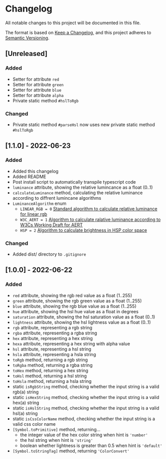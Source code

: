 # Changelog
All notable changes to this project will be documented in this file.

The format is based on [Keep a Changelog](https://keepachangelog.com/en/1.0.0/),
and this project adheres to [Semantic Versioning](https://semver.org/spec/v2.0.0.html).

## [Unreleased]
### Added
- Setter for attribute `red`
- Setter for attribute `green`
- Setter for attribute `blue`
- Setter for attribute `alpha`
- Private static method `#hslToRgb`

### Changed
- Private static method `#parseHsl` now uses new private static method `#hslToRgb`

## [1.1.0] - 2022-06-23
### Added
- Added this changelog
- Added README
- Post install script to automatically transpile typescript code
- `luminance` attribute, showing the relative lumincance as a float (0..1)
- `calculateLuminance` method, calculating the relative luminance according to diffrent lumincane algorithms
- `LuminanceAlgorithm` enum
  - `LINEAR_RGB = 0` [Standard algorithm to calculate relative luminance for linear rgb](https://en.wikipedia.org/wiki/Relative_luminance#Relative_luminance_and_%22gamma_encoded%22_colorspaces)
  - `W3C_AERT = 1` [Algorithm to calculate ralative luminance according to W3Cs Working Draft for AERT](https://www.w3.org/TR/AERT/#color-contrast)
  - `HSP = 2` [Algorithm to calculate brightness in HSP color space](https://alienryderflex.com/hsp.html)

### Changed
- Added dist/ directory to `.gitignore`

## [1.0.0] - 2022-06-22
### Added
- `red` attribute, showing the rgb red value as a float (1..255)
- `green` attribute, showing the rgb green value as a float (1..255)
- `blue` attribute, showing the rgb blue value as a float (1..255)
- `hue` attribute, showing the hsl hue value as a float in degrees
- `saturation` attribute, showing the hsl saturation value as a float (0..1)
- `lightness` attribute, showing the hsl lightness value as a float (0..1)
- `rgb` attribute, representing a rgb string
- `rgba` attribute, representing a rgba string
- `hex` attribute, representing a hex string
- `hexa` attribute, representing a hex string with alpha value
- `hsl` attribute, representing a hsl string
- `hsla` attribute, representing a hsla string
- `toRgb` method, returning a rgb string
- `toRgba` method, returning a rgba string
- `toHex` method, returning a hex string
- `toHsl` method, returning a hsl string
- `toHsla` method, returning a hsla string
- static `isRgbString` method, checking whether the input string is a valid rgb(a) string
- static `isHexString` method, checking whether the input string is a valid hex(a) string
- static `isHslString` method, checking whether the input string is a valid hsl(a) string
- static `isCssColorName` method, checking whether the input string is a valid css color name
- `[Symbol.toPrimitive]` method, returning…
  - the integer value of the hex color string when hint is `'number'`
  - the hsl string when hint is `'string'`
  - boolean whether lightness is greater than 0.5 when hint is `'default'`
- `[Symbol.toStringTag]` method, returning `'ColorConvert'`

